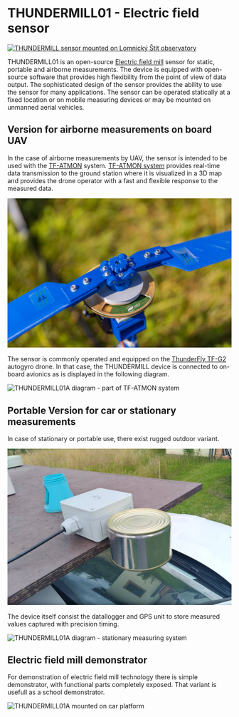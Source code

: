 # THUNDERMILL01 - Electric field sensor

[![THUNDERMILL sensor mounted on Lomnický Štít observatory](doc/img/THUNDERMILL_LS.gif)](https://www.youtube.com/watch?v=Zbx8tktlRBg)


THUNDERMILL01 is an open-source [Electric field mill](https://en.wikipedia.org/wiki/Field_mill) sensor for static, portable and airborne measurements. The device is equipped with open-source software that provides high flexibility from the point of view of data output. The sophisticated design of the sensor provides the ability to use the sensor for many applications. The sensor can be operated statically at a fixed location or on mobile measuring devices or may be mounted on unmanned aerial vehicles.

## Version for airborne measurements on board UAV

In the case of airborne measurements by UAV, the sensor is intended to be used with the [TF-ATMON](https://www.thunderfly.cz/tf-atmon.html) system. [TF-ATMON system](https://www.thunderfly.cz/tf-atmon.html) provides real-time data transmission to the ground station where it is visualized in a 3D map and provides the drone operator with a fast and flexible response to the measured data.

![THUNDERMILL01A mounted to TF-G2 autogyro rotorhub](/doc/img/THUNDERMILL01_UAV_TF-G2_rotor.jpg)

The sensor is commonly operated and equipped on the [ThunderFly TF-G2](https://github.com/ThunderFly-aerospace/TF-G2/) autogyro drone. In that case, the THUNDERMILL device is connected to on-board avionics as is displayed in the following diagram.  

![THUNDERMILL01A diagram - part of TF-ATMON system](/doc/img/TF-ATMON-THUNDERMILL.svg)


## Portable Version for car or stationary measurements

In case of stationary or portable use, there exist rugged outdoor variant.

![THUNDERMILL01A mounted on car platform](/doc/img/THUNDERMILL01_car_mount.jpg)


The device itself consist the datallogger and GPS unit to store measured values captured with precision timing. 

![THUNDERMILL01A diagram - stationary measuring system](/doc/img/THUNDERMILL01_stationary.png)

## Electric field mill demonstrator

For demonstration of electric field mill technology there is simple demonstrator, with functional parts completely exposed. That variant is usefull as a school demonstrator. 

![THUNDERMILL01A mounted on car platform](/doc/img/THUNDERMILL01_stationary_display.jpg)

